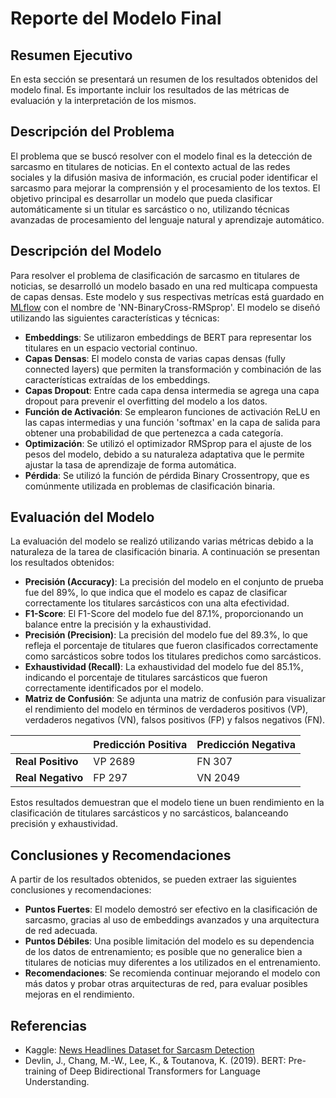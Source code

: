 # Reporte del Modelo Final

## Resumen Ejecutivo

En esta sección se presentará un resumen de los resultados obtenidos del modelo final. Es importante incluir los resultados de las métricas de evaluación y la interpretación de los mismos.

## Descripción del Problema

El problema que se buscó resolver con el modelo final es la detección de sarcasmo en titulares de noticias. En el contexto actual de las redes sociales y la difusión masiva de información, es crucial poder identificar el sarcasmo para mejorar la comprensión y el procesamiento de los textos. El objetivo principal es desarrollar un modelo que pueda clasificar automáticamente si un titular es sarcástico o no, utilizando técnicas avanzadas de procesamiento del lenguaje natural y aprendizaje automático.

## Descripción del Modelo

Para resolver el problema de clasificación de sarcasmo en titulares de noticias, se desarrolló un modelo basado en una red multicapa compuesta de capas densas. Este modelo y sus respectivas metrícas está guardado en [MLflow](../../scripts/modeling/mlruns/) con el nombre de 'NN-BinaryCross-RMSprop'. El modelo se diseñó utilizando las siguientes características y técnicas:

- **Embeddings**: Se utilizaron embeddings de BERT para representar los titulares en un espacio vectorial continuo.
- **Capas Densas**: El modelo consta de varias capas densas (fully connected layers) que permiten la transformación y combinación de las características extraídas de los embeddings.
- **Capas Dropout**: Entre cada capa densa intermedia se agrega una capa dropout para prevenir el overfitting del modelo a los datos.
- **Función de Activación**: Se emplearon funciones de activación ReLU en las capas intermedias y una función 'softmax' en la capa de salida para obtener una probabilidad de que pertenezca a cada categoría.
- **Optimización**: Se utilizó el optimizador RMSprop para el ajuste de los pesos del modelo, debido a su naturaleza adaptativa que le permite ajustar la tasa de aprendizaje de forma automática. 
- **Pérdida**: Se utilizó la función de pérdida Binary Crossentropy, que es comúnmente utilizada en problemas de clasificación binaria.

## Evaluación del Modelo

La evaluación del modelo se realizó utilizando varias métricas debido a la naturaleza de la tarea de clasificación binaria. A continuación se presentan los resultados obtenidos:

- **Precisión (Accuracy)**: La precisión del modelo en el conjunto de prueba fue del 89%, lo que indica que el modelo es capaz de clasificar correctamente los titulares sarcásticos con una alta efectividad.
- **F1-Score**: El F1-Score del modelo fue del 87.1%, proporcionando un balance entre la precisión y la exhaustividad.
- **Precisión (Precision)**: La precisión del modelo fue del 89.3%, lo que refleja el porcentaje de titulares que fueron clasificados correctamente como sarcásticos sobre todos los titulares predichos como sarcásticos.
- **Exhaustividad (Recall)**: La exhaustividad del modelo fue del 85.1%, indicando el porcentaje de titulares sarcásticos que fueron correctamente identificados por el modelo.
- **Matriz de Confusión**: Se adjunta una matriz de confusión para visualizar el rendimiento del modelo en términos de verdaderos positivos (VP), verdaderos negativos (VN), falsos positivos (FP) y falsos negativos (FN).

|          | Predicción Positiva | Predicción Negativa |
|----------|---------------------|---------------------|
| **Real Positivo** | VP 2689 | FN 307 |
| **Real Negativo** | FP 297 | VN 2049 |

Estos resultados demuestran que el modelo tiene un buen rendimiento en la clasificación de titulares sarcásticos y no sarcásticos, balanceando precisión y exhaustividad.


## Conclusiones y Recomendaciones

A partir de los resultados obtenidos, se pueden extraer las siguientes conclusiones y recomendaciones:

- **Puntos Fuertes**: El modelo demostró ser efectivo en la clasificación de sarcasmo, gracias al uso de embeddings avanzados y una arquitectura de red adecuada.
- **Puntos Débiles**: Una posible limitación del modelo es su dependencia de los datos de entrenamiento; es posible que no generalice bien a titulares de noticias muy diferentes a los utilizados en el entrenamiento.
- **Recomendaciones**: Se recomienda continuar mejorando el modelo con más datos y probar otras arquitecturas de red, para evaluar posibles mejoras en el rendimiento.

## Referencias

- Kaggle: [News Headlines Dataset for Sarcasm Detection](https://www.kaggle.com/datasets/rmisra/news-headlines-dataset-for-sarcasm-detection/data)
- Devlin, J., Chang, M.-W., Lee, K., & Toutanova, K. (2019). BERT: Pre-training of Deep Bidirectional Transformers for Language Understanding.
